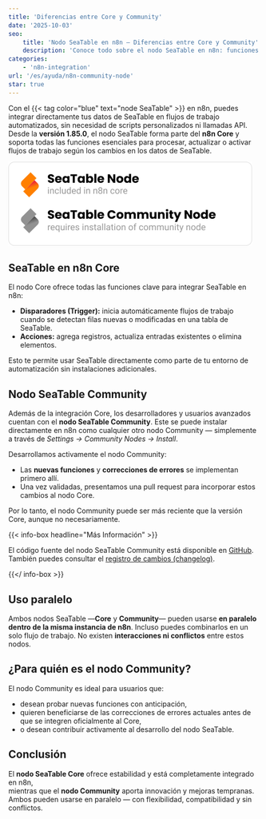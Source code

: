 ```yaml
---
title: 'Diferencias entre Core y Community'
date: '2025-10-03'
seo:
    title: 'Nodo SeaTable en n8n – Diferencias entre Core y Community'
    description: 'Conoce todo sobre el nodo SeaTable en n8n: funciones de la versión Core desde la 1.85.0, ventajas del nodo Community y cómo usarlos en paralelo sin conflictos.'
categories:
    - 'n8n-integration'
url: '/es/ayuda/n8n-community-node'
star: true
---
```


Con el {{< tag color="blue" text="node SeaTable" >}} en n8n, puedes integrar directamente tus datos de SeaTable en flujos de trabajo automatizados, sin necesidad de scripts personalizados ni llamadas API. Desde la **versión 1.85.0**, el nodo SeaTable forma parte del **n8n Core** y soporta todas las funciones esenciales para procesar, actualizar o activar flujos de trabajo según los cambios en los datos de SeaTable.

![Logo of core and community node](community-vs-core.png)

## SeaTable en n8n Core

El nodo Core ofrece todas las funciones clave para integrar SeaTable en n8n:

- **Disparadores (Trigger):** inicia automáticamente flujos de trabajo cuando se detectan filas nuevas o modificadas en una tabla de SeaTable.
- **Acciones:** agrega registros, actualiza entradas existentes o elimina elementos.

Esto te permite usar SeaTable directamente como parte de tu entorno de automatización sin instalaciones adicionales.

## Nodo SeaTable Community

Además de la integración Core, los desarrolladores y usuarios avanzados cuentan con el **nodo SeaTable Community**. Este se puede instalar directamente en n8n como cualquier otro nodo Community — simplemente a través de _Settings → Community Nodes → Install_.

Desarrollamos activamente el nodo Community:

- Las **nuevas funciones** y **correcciones de errores** se implementan primero allí.
- Una vez validadas, presentamos una pull request para incorporar estos cambios al nodo Core.

Por lo tanto, el nodo Community puede ser más reciente que la versión Core, aunque no necesariamente.

{{< info-box headline="Más Información" >}}

El código fuente del nodo SeaTable Community está disponible en [GitHub](https://github.com/seatable/n8n-node). También puedes consultar el [registro de cambios (changelog)](https://github.com/seatable/n8n-node/blob/master/CHANGELOG.md).

{{</ info-box >}}

## Uso paralelo

Ambos nodos SeaTable —**Core** y **Community**— pueden usarse **en paralelo dentro de la misma instancia de n8n**. Incluso puedes combinarlos en un solo flujo de trabajo. No existen **interacciones ni conflictos** entre estos nodos.

## ¿Para quién es el nodo Community?

El nodo Community es ideal para usuarios que:

- desean probar nuevas funciones con anticipación,
- quieren beneficiarse de las correcciones de errores actuales antes de que se integren oficialmente al Core,
- o desean contribuir activamente al desarrollo del nodo SeaTable.

## Conclusión

El **nodo SeaTable Core** ofrece estabilidad y está completamente integrado en n8n,  
mientras que el **nodo Community** aporta innovación y mejoras tempranas.  
Ambos pueden usarse en paralelo — con flexibilidad, compatibilidad y sin conflictos.

